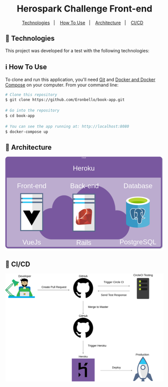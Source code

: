 <h1 align="center">
    Herospark Challenge Front-end
</h1>

<p align="center">
  <a href="#rocket-technologies">Technologies</a>&nbsp;&nbsp;&nbsp;|&nbsp;&nbsp;&nbsp;
  <a href="#information_source-how-to-use">How To Use</a>&nbsp;&nbsp;&nbsp;|&nbsp;&nbsp;&nbsp;
  <a href="#black_square_button-architecture">Architecture</a>&nbsp;&nbsp;&nbsp;|&nbsp;&nbsp;&nbsp;
  <a href="#black_square_button-architecture">CI/CD</a>&nbsp;&nbsp;&nbsp;
</p>

## :rocket: Technologies

This project was developed for a test with the following technologies:


## :information_source: How To Use

To clone and run this application, you'll need [Git](https://git-scm.com) and [Docker and Docker Compose](https://docs.docker.com/compose/install/) on your computer. From your command line:

```bash
# Clone this repository
$ git clone https://github.com/Eronbello/book-app.git

# Go into the repository
$ cd book-app

# You can see the app running at: http://localhost:8080
$ docker-compose up
```

## :black_square_button: Architecture

<img src="./public/Arquitetura.png" alt="architecture" title="Architecture"/>

## :black_square_button: CI/CD

<img src="./public/CI.png" alt="CI" title="CI/CD"/>